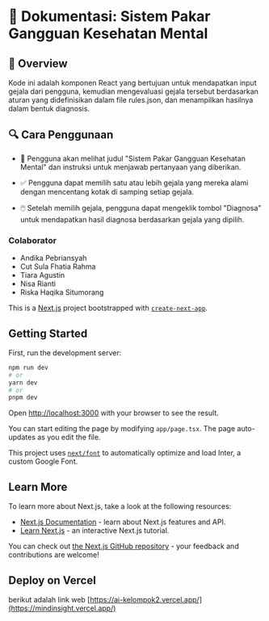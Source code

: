 # 📖 Dokumentasi: Sistem Pakar Gangguan Kesehatan Mental
## 🌟 Overview
Kode ini adalah komponen React yang bertujuan untuk mendapatkan input gejala dari pengguna, kemudian mengevaluasi gejala tersebut berdasarkan aturan yang didefinisikan dalam file rules.json, dan menampilkan hasilnya dalam bentuk diagnosis.


## 🔍 Cara Penggunaan
- 🚀 Pengguna akan melihat judul "Sistem Pakar Gangguan Kesehatan Mental" dan instruksi untuk menjawab pertanyaan yang diberikan.

- ✅ Pengguna dapat memilih satu atau lebih gejala yang mereka alami dengan mencentang kotak di samping setiap gejala.

- 🖱️ Setelah memilih gejala, pengguna dapat mengeklik tombol "Diagnosa" untuk mendapatkan hasil diagnosa berdasarkan gejala yang dipilih.

### Colaborator
- Andika Pebriansyah
- Cut Sula Fhatia Rahma
- Tiara Agustin
- Nisa Rianti
- Riska Haqika Situmorang


This is a [Next.js](https://nextjs.org/) project bootstrapped with [`create-next-app`](https://github.com/vercel/next.js/tree/canary/packages/create-next-app).

## Getting Started

First, run the development server:

```bash
npm run dev
# or
yarn dev
# or
pnpm dev
```

Open [http://localhost:3000](http://localhost:3000) with your browser to see the result.

You can start editing the page by modifying `app/page.tsx`. The page auto-updates as you edit the file.

This project uses [`next/font`](https://nextjs.org/docs/basic-features/font-optimization) to automatically optimize and load Inter, a custom Google Font.

## Learn More

To learn more about Next.js, take a look at the following resources:

- [Next.js Documentation](https://nextjs.org/docs) - learn about Next.js features and API.
- [Learn Next.js](https://nextjs.org/learn) - an interactive Next.js tutorial.

You can check out [the Next.js GitHub repository](https://github.com/vercel/next.js/) - your feedback and contributions are welcome!

## Deploy on Vercel
berikut adalah link web
[https://ai-kelompok2.vercel.app/](https://mindinsight.vercel.app/)





